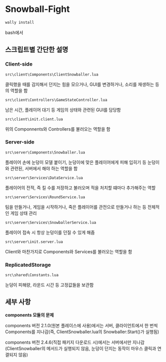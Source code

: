 # Snowball-Fight

```bash
wally install
```

bash에서

## 스크립트별 간단한 설명

### Client-side

`src\client\Components\ClientSnowballer.lua`

클릭했을 때를 감지해서 던지는 힘을 모으거나, GUI를 변경하거나, 소리를 재생하는 등의 역할을 함

`src\client\Controllers\GameStateController.lua`

남은 시간, 플레이어 대기 등 게임의 상태와 관련된 GUI를 담당함

`src\client\init.client.lua`

위의 Componnents와 Controllers를 불러오는 역할을 함

### Server-side

`src\server\Components\Snowballer.lua`

플레이어 손에 눈덩이 모델 붙이기, 눈덩이에 맞은 플레이어에게 피해 입히기 등 눈덩이와 관련된, 서버에서 해야 하는 역할을 함 

`src\server\Services\DataService.lua`

플레이어의 전적, 즉 킬 수를 저장하고 불러오며 적을 처치할 떄마다 추가해주는 역할

`src\server\Services\RoundService.lua`

팀을 만들거나, 게임을 시작하거나, 죽은 플레이어를 관전으로 만들거나 하는 등 전체적인 게임 상태 관리

`src\server\Services\SnowballerService.lua`

플레이어 접속 시 항상 눈덩이를 던질 수 있게 해줌

`src\server\init.server.lua`

Client와 마찬가지로 Components와 Services를 불러오는 역할을 함

### ReplicatedStorage

`src\shared\Constants.lua`

눈덩이 피해량, 라운드 시간 등 고정값들을 보관함

## 세부 사항

**components 모듈의 문제**

components 버전 2.1.0(원본 플레이스에 사용)에서는 서버, 클라이언트에서 한 번씩 Components를 지나감(즉, ClientSnowballer.lua의 Snowballer:Start()가 실행됨)

components 버전 2.4.6(직접 패키지 다운로드 시)에서는 서버에서만 지나감(ClientSnowballer의 메서드가 실행되지 않음, 눈덩이 던지는 동작이 마우스 클릭과 연결되지 않음)